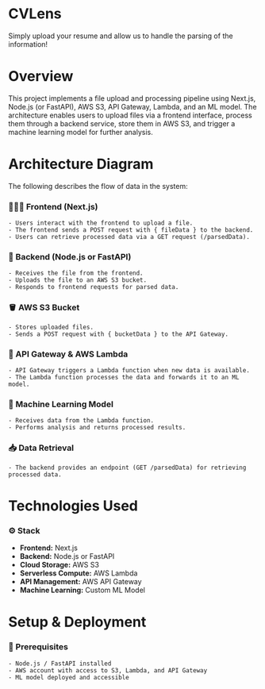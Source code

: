 # CVLens

Simply upload your resume and allow us to handle the parsing of the information!

# Overview
This project implements a file upload and processing pipeline using Next.js, Node.js (or FastAPI), AWS S3, API Gateway, Lambda, and an ML model. The architecture enables users to upload files via a frontend interface, process them through a backend service, store them in AWS S3, and trigger a machine learning model for further analysis.

# Architecture Diagram
The following describes the flow of data in the system:

### 🧑🏽‍💻 Frontend (Next.js)
    - Users interact with the frontend to upload a file.
    - The frontend sends a POST request with { fileData } to the backend.
    - Users can retrieve processed data via a GET request (/parsedData).


### 🎒 Backend (Node.js or FastAPI)
    - Receives the file from the frontend.
    - Uploads the file to an AWS S3 bucket.
    - Responds to frontend requests for parsed data.


### 🪣 AWS S3 Bucket
    - Stores uploaded files.
    - Sends a POST request with { bucketData } to the API Gateway.


### 🔗 API Gateway & AWS Lambda
    - API Gateway triggers a Lambda function when new data is available.
    - The Lambda function processes the data and forwards it to an ML model.


### 🤖 Machine Learning Model
    - Receives data from the Lambda function.
    - Performs analysis and returns processed results.


### 📥 Data Retrieval
    - The backend provides an endpoint (GET /parsedData) for retrieving processed data.


# Technologies Used
### ⚙️ Stack
- **Frontend:** Next.js
- **Backend:** Node.js or FastAPI
- **Cloud Storage:** AWS S3
- **Serverless Compute:** AWS Lambda
- **API Management:** AWS API Gateway
- **Machine Learning:** Custom ML Model


# Setup & Deployment
### 📝 Prerequisites
    - Node.js / FastAPI installed
    - AWS account with access to S3, Lambda, and API Gateway
    - ML model deployed and accessible